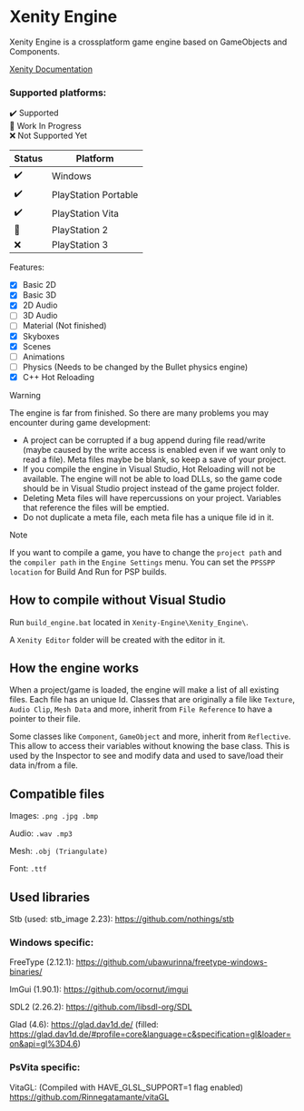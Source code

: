 # Xenity Engine

Xenity Engine is a crossplatform game engine based on GameObjects and Components.

[Xenity Documentation](https://github.com/Fewnity/Xenity-Engine/blob/crossplatform/Doc/README.md)

### Supported platforms:<br>
✔️ Supported<br>
🚧 Work In Progress<br>
❌ Not Supported Yet<br>

| Status | Platform |
|-|-|
✔️ | Windows
✔️ | PlayStation Portable
✔️ | PlayStation Vita
🚧 | PlayStation 2
❌ | PlayStation 3


Features:

- [X] Basic 2D
- [X] Basic 3D
- [X] 2D Audio
- [ ] 3D Audio
- [ ] Material (Not finished)
- [X] Skyboxes
- [X] Scenes
- [ ] Animations
- [ ] Physics (Needs to be changed by the Bullet physics engine)
- [X] C++ Hot Reloading

> [!WARNING]
> The engine is far from finished. So there are many problems you may encounter during game development:
> - A project can be corrupted if a bug append during file read/write (maybe caused by the write access is enabled even if we want only to read a file).
  Meta files maybe be blank, so keep a save of your project.
> - If you compile the engine in Visual Studio, Hot Reloading will not be available. The engine will not be able to load DLLs, so the game code should be in Visual Studio project instead of the game project folder.
> - Deleting Meta files will have repercussions on your project. Variables that reference the files will be emptied.
> - Do not duplicate a meta file, each meta file has a unique file id in it.

> [!NOTE]
> If you want to compile a game, you have to change the `project path` and the `compiler path` in the `Engine Settings` menu. You can set the `PPSSPP location` for Build And Run for PSP builds.

## How to compile without Visual Studio
Run `build_engine.bat` located in `Xenity-Engine\Xenity_Engine\`.

A `Xenity Editor` folder will be created with the editor in it.

## How the engine works

When a project/game is loaded, the engine will make a list of all existing files. Each file has an unique Id.
Classes that are originally a file like `Texture`, `Audio Clip`, `Mesh Data` and more, inherit from `File Reference` to have a pointer to their file.

Some classes like `Component`, `GameObject` and more, inherit from `Reflective`. This allow to access their variables without knowing the base class. This is used by the Inspector to see and modify data and used to save/load their data in/from a file.

## Compatible files
Images: `.png .jpg .bmp`

Audio: `.wav .mp3`

Mesh: `.obj (Triangulate)`

Font: `.ttf`

## Used libraries
Stb (used: stb_image 2.23): https://github.com/nothings/stb

### Windows specific: 
FreeType (2.12.1): https://github.com/ubawurinna/freetype-windows-binaries/

ImGui (1.90.1): https://github.com/ocornut/imgui

SDL2 (2.26.2): https://github.com/libsdl-org/SDL

Glad (4.6): https://glad.dav1d.de/ (filled: https://glad.dav1d.de/#profile=core&language=c&specification=gl&loader=on&api=gl%3D4.6)

### PsVita specific: 
VitaGL: (Compiled with HAVE_GLSL_SUPPORT=1 flag enabled) https://github.com/Rinnegatamante/vitaGL
